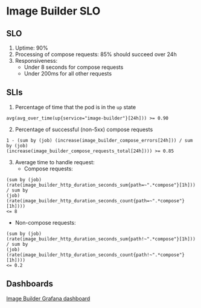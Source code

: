 # Image Builder SLO

## SLO

1. Uptime: 90%
2. Processing of compose requests: 85% should succeed over 24h
3. Responsiveness:
   * Under 8 seconds for compose requests
   * Under 200ms for all other requests

## SLIs
1. Percentage of time that the pod is in the `up` state
```
avg(avg_over_time(up{service="image-builder"}[24h])) >= 0.90
```
2. Percentage of successful (non-5xx) compose requests
```
1 - (sum by (job) (increase(image_builder_compose_errors[24h])) / sum by (job)
(increase(image_builder_compose_requests_total[24h]))) >= 0.85
```
3. Average time to handle request:
   * Compose requests:
```
(sum by (job)
(rate(image_builder_http_duration_seconds_sum{path=~".*compose"}[1h])) / sum by
(job) (rate(image_builder_http_duration_seconds_count{path=~".*compose"}[1h])))
<= 8
```
   * Non-compose requests:
```
(sum by (job)
(rate(image_builder_http_duration_seconds_sum{path!~".*compose"}[1h])) / sum by
(job) (rate(image_builder_http_duration_seconds_count{path!~".*compose"}[1h])))
<= 0.2
```

## Dashboards

[Image Builder Grafana dashboard]()
